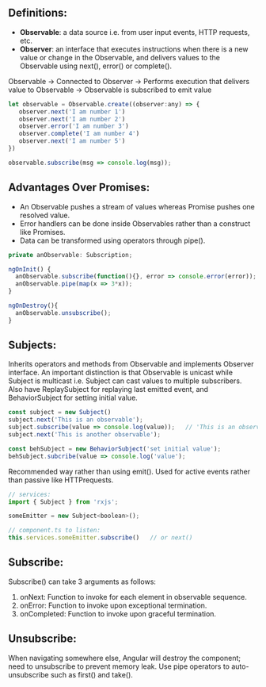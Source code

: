 ## Definitions:
- **Observable**: a data source i.e. from user input events, HTTP requests, etc. 
- **Observer**: an interface that executes instructions when there is a new value or change in the Observable, and delivers values to the Observable using next(), error() or complete().

Observable -> Connected to Observer -> Performs execution that delivers value to Observable -> Observable is subscribed to emit value

```javascript
let observable = Observable.create((observer:any) => {
   observer.next('I am number 1')
   observer.next('I am number 2')
   observer.error('I am number 3')
   observer.complete('I am number 4')
   observer.next('I am number 5')
})

observable.subscribe(msg => console.log(msg));
```


## Advantages Over Promises:
- An Observable pushes a stream of values whereas Promise pushes one resolved value.
- Error handlers can be done inside Observables rather than a construct like Promises.
- Data can be transformed using operators through pipe(). 

```javascript
private anObservable: Subscription;

ngOnInit() {
  anObservable.subscribe(function(){}, error => console.error(error));
  anObservable.pipe(map(x => 3*x));
}

ngOnDestroy(){
  anObservable.unsubscribe();
}
```
## Subjects:
Inherits operators and methods from Observable and implements Observer interface. An important distinction is that Observable is unicast while Subject is multicast i.e. Subject can cast values to multiple subscribers. Also have ReplaySubject for replaying last emitted event, and BehaviorSubject for setting initial value.
```javascript
const subject = new Subject()
subject.next('This is an observable');
subject.subscribe(value => console.log(value));   // 'This is an observable'
subject.next('This is another observable');

const behSubject = new BehaviorSubject('set initial value');
behSubject.subcribe(value => console.log('value');
```

Recommended way rather than using emit(). Used for active events rather than passive like HTTPrequests.
```javascript
// services:
import { Subject } from 'rxjs';

someEmitter = new Subject<boolean>();

// component.ts to listen:
this.services.someEmitter.subscribe()   // or next()
```
## Subscribe:
Subscribe() can take 3 arguments as follows:
1) onNext: Function to invoke for each element in observable sequence.
2) onError: Function to invoke upon exceptional termination.
3) onCompleted: Function to invoke upon graceful termination.

## Unsubscribe:
When navigating somewhere else, Angular will destroy the component; need to unsubscribe to prevent memory leak. Use pipe operators to auto-unsubscribe such as first() and take().
